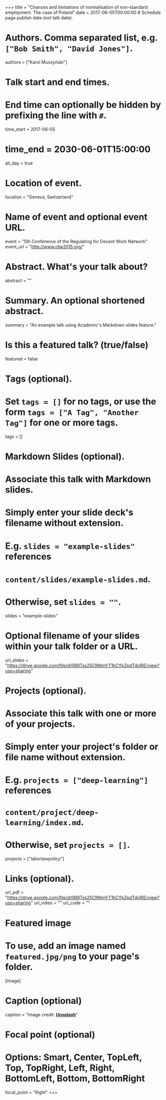 +++
title = "Chances and limitations of normalisation of non-standard employment. The case of Poland"
date = 2017-06-05T00:00:00  # Schedule page publish date (not talk date).

# Authors. Comma separated list, e.g. `["Bob Smith", "David Jones"]`.
authors = ["Karol Muszyński"]

# Talk start and end times.
#   End time can optionally be hidden by prefixing the line with `#`.
time_start = 2017-06-05
#   time_end = 2030-06-01T15:00:00
all_day = true

# Location of event.
location = "Geneva, Switzerland"

# Name of event and optional event URL.
event = "5th Conference of the Regulating for Decent Work Network"
event_url = "http://www.rdw2015.org/"

# Abstract. What's your talk about?
abstract = ""

# Summary. An optional shortened abstract.
summary = "An example talk using Academic's Markdown slides feature."

# Is this a featured talk? (true/false)
featured = false

# Tags (optional).
#   Set `tags = []` for no tags, or use the form `tags = ["A Tag", "Another Tag"]` for one or more tags.
tags = []

# Markdown Slides (optional).
#   Associate this talk with Markdown slides.
#   Simply enter your slide deck's filename without extension.
#   E.g. `slides = "example-slides"` references 
#   `content/slides/example-slides.md`.
#   Otherwise, set `slides = ""`.
slides = "example-slides"

# Optional filename of your slides within your talk folder or a URL.
url_slides = "https://drive.google.com/file/d/0B9Tss25CNNmYT1hCYkZpdTdvRlE/view?usp=sharing"

# Projects (optional).
#   Associate this talk with one or more of your projects.
#   Simply enter your project's folder or file name without extension.
#   E.g. `projects = ["deep-learning"]` references 
#   `content/project/deep-learning/index.md`.
#   Otherwise, set `projects = []`.
projects = ["laborlawpolicy"]

# Links (optional).
url_pdf = "https://drive.google.com/file/d/0B9Tss25CNNmYT1hCYkZpdTdvRlE/view?usp=sharing"
url_video = ""
url_code = ""

# Featured image
# To use, add an image named `featured.jpg/png` to your page's folder. 
[image]
  # Caption (optional)
  caption = "Image credit: [**Unsplash**](https://unsplash.com/photos/bzdhc5b3Bxs)"

  # Focal point (optional)
  # Options: Smart, Center, TopLeft, Top, TopRight, Left, Right, BottomLeft, Bottom, BottomRight
  focal_point = "Right"
+++
